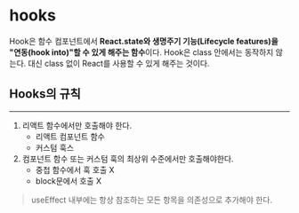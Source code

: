 # hooks

Hook은 함수 컴포넌트에서 **React.state와 생명주기 기능(Lifecycle features)을 "연동(hook into)"할 수 있게 해주는 함수**이다. Hook은 class 안에서는 동작하지 않는다. 대신 class 없이 React를 사용할 수 있게 해주는 것이다.

## Hooks의 규칙

---

1. 리액트 함수에서만 호출해야 한다.
   - 리액트 컴포넌트 함수
   - 커스텀 훅스
2. 컴포넌트 함수 또는 커스텀 훅의 최상위 수준에서만 호출해야한다.
   - 중첩 함수에서 훅 호출 X
   - block문에서 호출 X

> useEffect 내부에는 항상 참조하는 모든 항목을 의존성으로 추가해야 한다.

